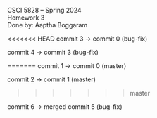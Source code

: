 CSCI 5828 – Spring 2024 <br>
Homework 3 <br>
Done by: Aaptha Boggaram <br>

<<<<<<< HEAD
commit 3 -> commit 0 (bug-fix) <br>

commit 4 -> commit 3 (bug-fix) <br>

=======
commit 1 -> commit 0 (master) <br>

commit 2 -> commit 1 (master) <br>
>>>>>>> master

commit 6 -> merged commit 5 (bug-fix) <br>
